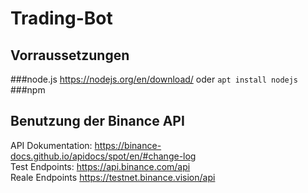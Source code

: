 # Trading-Bot
## Vorraussetzungen
###node.js https://nodejs.org/en/download/ oder ```apt install nodejs```
###npm
## Benutzung der Binance API
API Dokumentation: https://binance-docs.github.io/apidocs/spot/en/#change-log \
Test Endpoints: https://api.binance.com/api \
Reale Endpoints https://testnet.binance.vision/api
